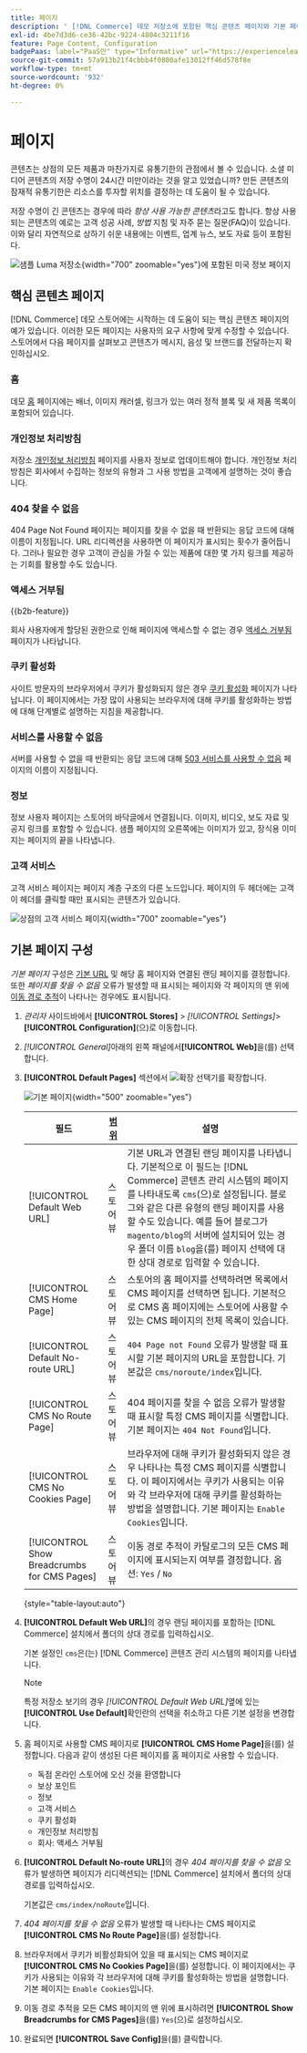 ```yaml
---
title: 페이지
description: ' [!DNL Commerce] 데모 저장소에 포함된 핵심 콘텐츠 페이지와 기본 페이지 구성 변경에 대한 자세한 내용을 알아봅니다.'
exl-id: 4be7d3d6-ce36-42bc-9224-4804c3211f16
feature: Page Content, Configuration
badgePaas: label="PaaS만" type="Informative" url="https://experienceleague.adobe.com/en/docs/commerce/user-guides/product-solutions" tooltip="Adobe Commerce 온 클라우드 프로젝트(Adobe 관리 PaaS 인프라) 및 온프레미스 프로젝트에만 적용됩니다."
source-git-commit: 57a913b21f4cbbb4f0800afe13012ff46d578f8e
workflow-type: tm+mt
source-wordcount: '932'
ht-degree: 0%

---
```


# 페이지

콘텐츠는 상점의 모든 제품과 마찬가지로 유통기한의 관점에서 볼 수 있습니다. 소셜 미디어 콘텐츠의 저장 수명이 24시간 미만이라는 것을 알고 있었습니까? 만든 콘텐츠의 잠재적 유통기한은 리소스를 투자할 위치를 결정하는 데 도움이 될 수 있습니다.

저장 수명이 긴 콘텐츠는 경우에 따라 _항상 사용 가능한 콘텐츠_&#x200B;라고도 합니다. 항상 사용되는 콘텐츠의 예로는 고객 성공 사례, _방법_ 지침 및 자주 묻는 질문(FAQ)이 있습니다. 이와 달리 자연적으로 상하기 쉬운 내용에는 이벤트, 업계 뉴스, 보도 자료 등이 포함된다.

![샘플 Luma 저장소 ](./assets/storefront-about-us.png){width="700" zoomable="yes"}에 포함된 미국 정보 페이지

## 핵심 콘텐츠 페이지

[!DNL Commerce] 데모 스토어에는 시작하는 데 도움이 되는 핵심 콘텐츠 페이지의 예가 있습니다. 이러한 모든 페이지는 사용자의 요구 사항에 맞게 수정할 수 있습니다. 스토어에서 다음 페이지를 살펴보고 콘텐츠가 메시지, 음성 및 브랜드를 전달하는지 확인하십시오.

### 홈

데모 [홈](../getting-started/storefront.md#home-page) 페이지에는 배너, 이미지 캐러셀, 링크가 있는 여러 정적 블록 및 새 제품 목록이 포함되어 있습니다.

### 개인정보 처리방침

저장소 [개인정보 처리방침](../getting-started/privacy-policy.md) 페이지를 사용자 정보로 업데이트해야 합니다. 개인정보 처리방침은 회사에서 수집하는 정보의 유형과 그 사용 방법을 고객에게 설명하는 것이 좋습니다.

### 404 찾을 수 없음

404 Page Not Found 페이지는 페이지를 찾을 수 없을 때 반환되는 응답 코드에 대해 이름이 지정됩니다. URL 리디렉션을 사용하면 이 페이지가 표시되는 횟수가 줄어듭니다. 그러나 필요한 경우 고객이 관심을 가질 수 있는 제품에 대한 몇 가지 링크를 제공하는 기회를 활용할 수도 있습니다.

### 액세스 거부됨

{{b2b-feature}}

회사 사용자에게 할당된 권한으로 인해 페이지에 액세스할 수 없는 경우 [액세스 거부됨](../b2b/account-company-roles-permissions.md) 페이지가 나타납니다.

### 쿠키 활성화

사이트 방문자의 브라우저에서 쿠키가 활성화되지 않은 경우 [쿠키 활성화](../getting-started/compliance-cookie-law.md) 페이지가 나타납니다. 이 페이지에서는 가장 많이 사용되는 브라우저에 대해 쿠키를 활성화하는 방법에 대해 단계별로 설명하는 지침을 제공합니다.

### 서비스를 사용할 수 없음

서버를 사용할 수 없을 때 반환되는 응답 코드에 대해 [503 서비스를 사용할 수 없음](../configuration-reference/general/general.md) 페이지의 이름이 지정됩니다.

### 정보

정보 사용자 페이지는 스토어의 바닥글에서 연결됩니다. 이미지, 비디오, 보도 자료 및 공지 링크를 포함할 수 있습니다. 샘플 페이지의 오른쪽에는 이미지가 있고, 장식용 이미지는 페이지의 끝을 나타냅니다.

### 고객 서비스

고객 서비스 페이지는 페이지 계층 구조의 다른 노드입니다. 페이지의 두 헤더에는 고객이 헤더를 클릭할 때만 표시되는 콘텐츠가 있습니다.

![상점의 고객 서비스 페이지](./assets/storefront-customer-service.png){width="700" zoomable="yes"}

## 기본 페이지 구성

_기본 페이지_ 구성은 [기본 URL](../stores-purchase/store-urls.md) 및 해당 홈 페이지와 연결된 랜딩 페이지를 결정합니다. 또한 _페이지를 찾을 수 없음_ 오류가 발생할 때 표시되는 페이지와 각 페이지의 맨 위에 [이동 경로 추적](../catalog/navigation-breadcrumb-trail.md)이 나타나는 경우에도 표시됩니다.

1. _관리자_ 사이드바에서 **[!UICONTROL Stores]** > _[!UICONTROL Settings]_>**[!UICONTROL Configuration]**(으)로 이동합니다.

1. _[!UICONTROL General]_&#x200B;아래의 왼쪽 패널에서&#x200B;**[!UICONTROL Web]**&#x200B;을(를) 선택합니다.

1. **[!UICONTROL Default Pages]** 섹션에서 ![확장 선택기](../assets/icon-display-expand.png)를 확장합니다.

   ![기본 페이지](./assets/web-default-pages.png){width="500" zoomable="yes"}

   | 필드 | [범위](../getting-started/websites-stores-views.md#scope-settings) | 설명 |
   |--- |--- |--- |
   | [!UICONTROL Default Web URL] | 스토어 뷰 | 기본 URL과 연결된 랜딩 페이지를 나타냅니다. 기본적으로 이 필드는 [!DNL Commerce] 콘텐츠 관리 시스템의 페이지를 나타내도록 `cms`(으)로 설정됩니다. 블로그와 같은 다른 유형의 랜딩 페이지를 사용할 수도 있습니다. 예를 들어 블로그가 `magento/blog`의 서버에 설치되어 있는 경우 폴더 이름 `blog`을(를) 페이지 선택에 대한 상대 경로로 입력할 수 있습니다. |
   | [!UICONTROL CMS Home Page] | 스토어 뷰 | 스토어의 홈 페이지를 선택하려면 목록에서 CMS 페이지를 선택하면 됩니다. 기본적으로 CMS 홈 페이지에는 스토어에 사용할 수 있는 CMS 페이지의 전체 목록이 있습니다. |
   | [!UICONTROL Default No-route URL] | 스토어 뷰 | `404 Page not Found` 오류가 발생할 때 표시할 기본 페이지의 URL을 포함합니다. 기본값은 `cms/noroute/index`입니다. |
   | [!UICONTROL CMS No Route Page] | 스토어 뷰 | 404 페이지를 찾을 수 없음 오류가 발생할 때 표시할 특정 CMS 페이지를 식별합니다. 기본 페이지는 `404 Not Found`입니다. |
   | [!UICONTROL CMS No Cookies Page] | 스토어 뷰 | 브라우저에 대해 쿠키가 활성화되지 않은 경우 나타나는 특정 CMS 페이지를 식별합니다. 이 페이지에서는 쿠키가 사용되는 이유와 각 브라우저에 대해 쿠키를 활성화하는 방법을 설명합니다. 기본 페이지는 `Enable Cookies`입니다. |
   | [!UICONTROL Show Breadcrumbs for CMS Pages] | 스토어 뷰 | 이동 경로 추적이 카탈로그의 모든 CMS 페이지에 표시되는지 여부를 결정합니다. 옵션: `Yes` / `No` |

   {style="table-layout:auto"}

1. **[!UICONTROL Default Web URL]**&#x200B;의 경우 랜딩 페이지를 포함하는 [!DNL Commerce] 설치에서 폴더의 상대 경로를 입력하십시오.

   기본 설정인 `cms`은(는) [!DNL Commerce] 콘텐츠 관리 시스템의 페이지를 나타냅니다.

   >[!NOTE]
   >
   >특정 저장소 보기의 경우 _[!UICONTROL Default Web URL]_&#x200B;옆에 있는&#x200B;**[!UICONTROL Use Default]**&#x200B;확인란의 선택을 취소하고 다른 기본 설정을 변경합니다.

1. 홈 페이지로 사용할 CMS 페이지로 **[!UICONTROL CMS Home Page]**&#x200B;을(를) 설정합니다. 다음과 같이 생성된 다른 페이지를 홈 페이지로 사용할 수 있습니다.

   - 독점 온라인 스토어에 오신 것을 환영합니다
   - 보상 포인트
   - 정보
   - 고객 서비스
   - 쿠키 활성화
   - 개인정보 처리방침
   - 회사: 액세스 거부됨

1. **[!UICONTROL Default No-route URL]**&#x200B;의 경우 _404 페이지를 찾을 수 없음_ 오류가 발생하면 페이지가 리디렉션되는 [!DNL Commerce] 설치에서 폴더의 상대 경로를 입력하십시오.

   기본값은 `cms/index/noRoute`입니다.

1. _404 페이지를 찾을 수 없음_ 오류가 발생할 때 나타나는 CMS 페이지로 **[!UICONTROL CMS No Route Page]**&#x200B;을(를) 설정합니다.

1. 브라우저에서 쿠키가 비활성화되어 있을 때 표시되는 CMS 페이지로 **[!UICONTROL CMS No Cookies Page]**&#x200B;을(를) 설정합니다. 이 페이지에서는 쿠키가 사용되는 이유와 각 브라우저에 대해 쿠키를 활성화하는 방법을 설명합니다. 기본 페이지는 `Enable Cookies`입니다.

1. 이동 경로 추적을 모든 CMS 페이지의 맨 위에 표시하려면 **[!UICONTROL Show Breadcrumbs for CMS Pages]**&#x200B;을(를) `Yes`(으)로 설정하십시오.

1. 완료되면 **[!UICONTROL Save Config]**&#x200B;을(를) 클릭합니다.
